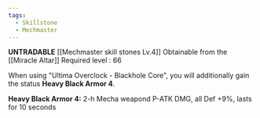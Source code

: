 ```yaml
---
tags:
  - Skillstone
  - Mechmaster
---
```

**UNTRADABLE**
[[Mechmaster skill stones Lv.4]]
Obtainable from the [[Miracle Altar]]
Required level : 66

When using "Ultima Overclock - Blackhole Core", you will additionally gain the status **Heavy Black Armor 4**.

**Heavy Black Armor 4:**  2-h Mecha weapond P-ATK DMG, all Def +9%, lasts for 10 seconds